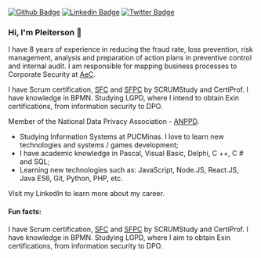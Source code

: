 [![Github Badge](https://img.shields.io/badge/-Github-000?style=flat-square&logo=Github&logoColor=white&link=https://github.com/leticiacamposs2)](https://github.com/Pleiterson)
[![Linkedin Badge](https://img.shields.io/badge/-LinkedIn-blue?style=flat-square&logo=Linkedin&logoColor=white&link=https://www.linkedin.com/in/leticiacamposs/)](https://www.linkedin.com/in/pleiterson/)
[![Twitter Badge](https://img.shields.io/badge/-Twitter-1ca0f1?style=flat-square&labelColor=1ca0f1&logo=twitter&logoColor=white&link=https://twitter.com/leehcamposs2)](https://twitter.com/pleiterson)
### Hi, I'm Pleiterson 👋

I have 8 years of experience in reducing the fraud rate, loss prevention, risk management, analysis and preparation of action plans in preventive control and internal audit. I am responsible for mapping business processes to Corporate Security at [AeC](https://www.aec.com.br/).

I have Scrum certification, [SFC](https://c46e136a583f7e334124-ac22991740ab4ff17e21daf2ed577041.ssl.cf1.rackcdn.com/Certificate/ScrumFundamentalsCertified-PleitersonAmorim-779075.pdf) and [SFPC](https://certiprof.com/pages/successful-candidates-register) by SCRUMStudy and CertiProf. I have knowledge in BPMN. Studying LGPD, where I intend to obtain Exin certifications, from information security to DPO.

Member of the National Data Privacy Association - [ANPPD](https://anppd.org/).

- Studying Information Systems at PUCMinas. I love to learn new technologies and systems / games development;
- I have academic knowledge in Pascal, Visual Basic, Delphi, C ++, C # and SQL;
- Learning new technologies such as: JavaScript, Node.JS, React.JS, Java ES6, Git, Python, PHP, etc.

Visit my LinkedIn to learn more about my career.


#### Fun facts:
I have Scrum certification, [SFC](https://c46e136a583f7e334124-ac22991740ab4ff17e21daf2ed577041.ssl.cf1.rackcdn.com/Certificate/ScrumFundamentalsCertified-PleitersonAmorim-779075.pdf) and [SFPC](https://certiprof.com/pages/successful-candidates-register) by SCRUMStudy and CertiProf. I have knowledge in BPMN. Studying LGPD, where I aim to obtain Exin certifications, from information security to DPO.

<!--
**Pleiterson/Pleiterson** is a ✨ _special_ ✨ repository because its `README.md` (this file) appears on your GitHub profile.
Se inscrevam em meu canal no YouTube:
Here are some ideas to get you started:

- 🔭 I’m currently working on ...
- 🌱 I’m currently learning ...
- 👯 I’m looking to collaborate on ...
- 🤔 I’m looking for help with ...
- 💬 Ask me about ...
- 📫 How to reach me: ...
- 😄 Pronouns: ...
-->
